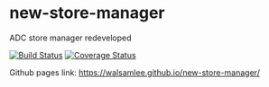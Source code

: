 # new-store-manager
ADC store manager redeveloped

[![Build Status](https://travis-ci.org/walsamlee/new-store-manager.svg?branch=master)](https://travis-ci.org/walsamlee/new-store-manager) [![Coverage Status](https://coveralls.io/repos/github/walsamlee/new-store-manager/badge.svg?branch=develop)](https://coveralls.io/github/walsamlee/new-store-manager?branch=develop)

Github pages link: https://walsamlee.github.io/new-store-manager/
